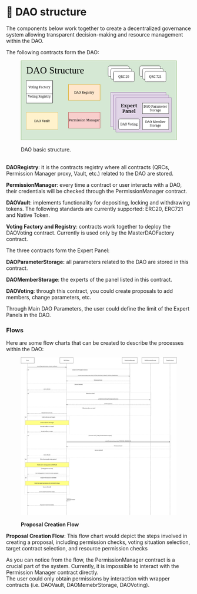 # 📑 DAO structure

The components below work together to create a decentralized governance system allowing transparent decision-making and resource management within the DAO.

The following contracts form the DAO:

<figure><img src="../.gitbook/assets/DAO Structure new.drawio.png" alt=""><figcaption><p>DAO basic structure.</p></figcaption></figure>

\
**DAORegistry**: it is the contracts registry where all contracts (QRCs, Permission Manager proxy, Vault, etc.) related to the DAO are stored.

**PermissionManager**: every time a contract or user interacts with a DAO, their credentials will be checked through the PermissionManager contract.

**DAOVault**: implements functionality for depositing, locking and withdrawing tokens. The following standards are currently supported: ERC20, ERC721 and Native Token.

**Voting Factory and Registry**: contracts work together to deploy the DAOVoting contract. Currently is used only by the MasterDAOFactory contract.

The three contracts form the Expert Panel:

**DAOParameterStorage:** all parameters related to the DAO are stored in this contract.

**DAOMemberStorage**: the experts of the panel listed in this contract.

**DAOVoting**: through this contract, you could create proposals to add members, change parameters, etc.

Through Main DAO Parameters, the user could define the limit of the Expert Panels in the DAO.

### Flows

Here are some flow charts that can be created to describe the processes within the DAO:

<figure><img src="../.gitbook/assets/Proposal Creation Flow.drawio.png" alt=""><figcaption><p><strong>Proposal Creation Flow</strong></p></figcaption></figure>

**Proposal Creation Flow**: This flow chart would depict the steps involved in creating a proposal, including permission checks, voting situation selection, target contract selection, and resource permission checks

As you can notice from the flow, the PermissionManager contract is a crucial part of the system. Currently, it is impossible to interact with the Permission Manager contract directly.\
The user could only obtain permissions by interaction with wrapper contracts (i.e. DAOVault, DAOMemebrStorage, DAOVoting).
